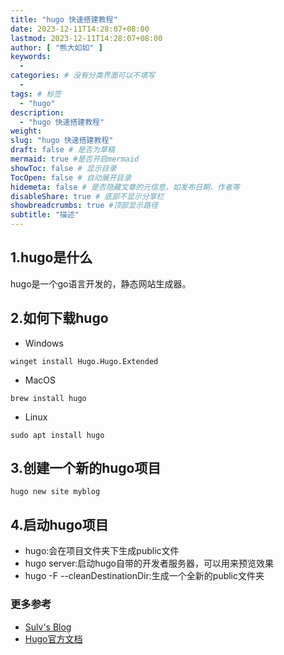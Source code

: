 ```yaml
---
title: "hugo 快速搭建教程"
date: 2023-12-11T14:28:07+08:00
lastmod: 2023-12-11T14:28:07+08:00
author: [ "熊大如如" ]
keywords:
  -
categories: # 没有分类界面可以不填写
  -
tags: # 标签
  - "hugo"
description:
  - "hugo 快速搭建教程"
weight:
slug: "hugo 快速搭建教程"
draft: false # 是否为草稿
mermaid: true #是否开启mermaid
showToc: false # 显示目录
TocOpen: false # 自动展开目录
hidemeta: false # 是否隐藏文章的元信息，如发布日期、作者等
disableShare: true # 底部不显示分享栏
showbreadcrumbs: true #顶部显示路径
subtitle: "描述"
---
```



## 1.hugo是什么
hugo是一个go语言开发的，静态网站生成器。


## 2.如何下载hugo
- Windows
```
winget install Hugo.Hugo.Extended
```
- MacOS
```
brew install hugo
```
- Linux
```
sudo apt install hugo
```

## 3.创建一个新的hugo项目
```
hugo new site myblog
```

## 4.启动hugo项目
- hugo:会在项目文件夹下生成public文件
- hugo server:启动hugo自带的开发者服务器，可以用来预览效果
- hugo -F --cleanDestinationDir:生成一个全新的public文件夹

### 更多参考
- [Sulv's Blog](https://www.sulvblog.cn)
- [Hugo官方文档](https://gohugo.io/documentation/)
